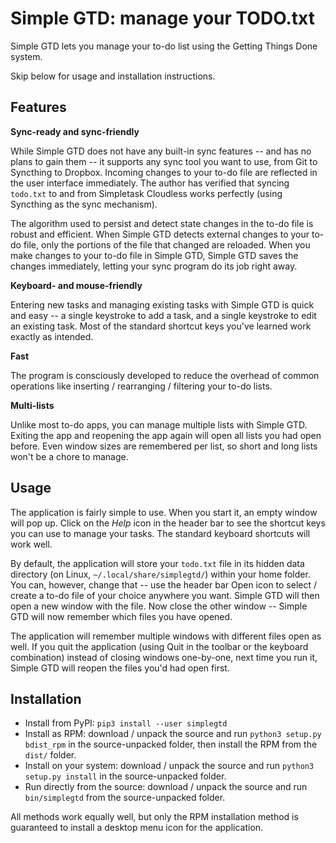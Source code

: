 Simple GTD: manage your TODO.txt
================================

Simple GTD lets you manage your to-do list using the Getting Things Done system.

Skip below for usage and installation instructions.

Features
--------

**Sync-ready and sync-friendly**

While Simple GTD does not have any built-in sync features -- and has no plans to gain them -- it supports any sync tool you want to use, from Git to Syncthing to Dropbox.  Incoming changes to your to-do file are reflected in the user interface immediately.  The author has verified that syncing `todo.txt` to and from Simpletask Cloudless works perfectly (using Syncthing as the sync mechanism).

The algorithm used to persist and detect state changes in the to-do file is robust and efficient.  When Simple GTD detects external changes to your to-do file, only the portions of the file that changed are reloaded.  When you make changes to your to-do file in Simple GTD, Simple GTD saves the changes immediately, letting your sync program do its job right away.

**Keyboard- and mouse-friendly**

Entering new tasks and managing existing tasks with Simple GTD is quick and easy -- a single keystroke to add a task, and a single keystroke to edit an existing task.  Most of the standard shortcut keys you've learned work exactly as intended.

**Fast**

The program is consciously developed to reduce the overhead of common operations like inserting / rearranging / filtering your to-do lists.

**Multi-lists**

Unlike most to-do apps, you can manage multiple lists with Simple GTD.  Exiting the app and reopening the app again will open all lists you had open before.  Even window sizes are remembered per list, so short and long lists won't be a chore to manage.

Usage
-----

The application is fairly simple to use.  When you start it, an empty window will pop up.  Click on the *Help* icon in the header bar to see the shortcut keys you can use to manage your tasks.  The standard keyboard shortcuts will work well.

By default, the application will store your `todo.txt` file in its hidden data directory (on Linux, `~/.local/share/simplegtd/`) within your home folder.  You can, however, change that -- use the header bar Open icon to select / create a to-do file of your choice anywhere you want.  Simple GTD will then open a new window with the file.  Now close the other window -- Simple GTD will now remember which files you have opened.

The application will remember multiple windows with different files open as well.  If you quit the application (using Quit in the toolbar or the keyboard combination) instead of closing windows one-by-one, next time you run it, Simple GTD will reopen the files you'd had open first.

Installation
------------

* Install from PyPI: `pip3 install --user simplegtd`
* Install as RPM: download / unpack the source and run `python3 setup.py bdist_rpm` in the source-unpacked folder, then install the RPM from the `dist/` folder.
* Install on your system: download / unpack the source and run `python3 setup.py install` in the source-unpacked folder.
* Run directly from the source: download / unpack the source and run `bin/simplegtd` from the source-unpacked folder.

All methods work equally well, but only the RPM installation method is guaranteed to install a desktop menu icon for the application.
